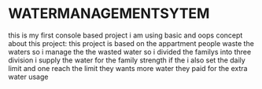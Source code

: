 # WATERMANAGEMENTSYTEM
this is my first console based project i am using basic and oops concept
about this project:
this project is based on the appartment people waste the waters so i manage the the wasted  water 
so i divided the familys into three division i supply the water for the family strength if the i also set the 
daily limit and one reach the limit they wants more water they paid for the extra water usage
